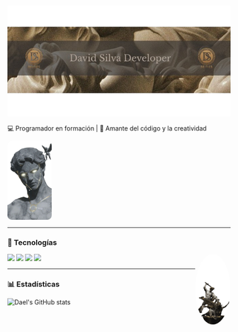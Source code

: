 



<p align="center">
  <img src="images/David_Silva_Developer__1_-removebg-preview.png" alt="Banner" style="width:100%; height:250px; object-fit:cover;" />
</p>

 
💻 Programador en formación | 🚀 Amante del código y la creatividad  

<p align="left">
  <img src="images/david_cabezajpg-Photoroom.png" width="100" style="border-radius:10px;" />
</p>



---

### 🚀 Tecnologías
<p align="left">
  <img src="https://cdn.jsdelivr.net/gh/devicons/devicon/icons/python/python-original.svg" width="40"/>
  <img src="https://cdn.jsdelivr.net/gh/devicons/devicon/icons/html5/html5-original.svg" width="40"/>
  <img src="https://cdn.jsdelivr.net/gh/devicons/devicon/icons/css3/css3-original.svg" width="40"/>
  <img src="https://cdn.jsdelivr.net/gh/devicons/devicon/icons/javascript/javascript-original.svg" width="40"/>
  <img src="images/MUERTEMEDUSA-Photoroom.png" width="80px" style="border-radius:50%;" align="right" />
</p>

---

### 📊 Estadísticas
![Dael's GitHub stats](https://github-readme-stats.vercel.app/api?username=DaelSantos&show_icons=true&theme=radical)

